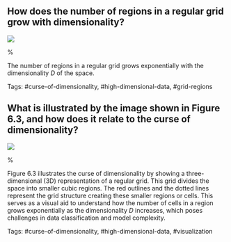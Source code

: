     
## How does the number of regions in a regular grid grow with dimensionality?

![](https://cdn.mathpix.com/cropped/2024_05_26_628bb04fbcc19ed959eag-1.jpg?height=412&width=394&top_left_y=1655&top_left_x=1244)

%

The number of regions in a regular grid grows exponentially with the dimensionality $D$ of the space. 

Tags: #curse-of-dimensionality, #high-dimensional-data, #grid-regions

## What is illustrated by the image shown in Figure 6.3, and how does it relate to the curse of dimensionality?

![](https://cdn.mathpix.com/cropped/2024_05_26_628bb04fbcc19ed959eag-1.jpg?height=412&width=394&top_left_y=1655&top_left_x=1244)

%

Figure 6.3 illustrates the curse of dimensionality by showing a three-dimensional (3D) representation of a regular grid. This grid divides the space into smaller cubic regions. The red outlines and the dotted lines represent the grid structure creating these smaller regions or cells. This serves as a visual aid to understand how the number of cells in a region grows exponentially as the dimensionality $D$ increases, which poses challenges in data classification and model complexity.

Tags: #curse-of-dimensionality, #high-dimensional-data, #visualization
